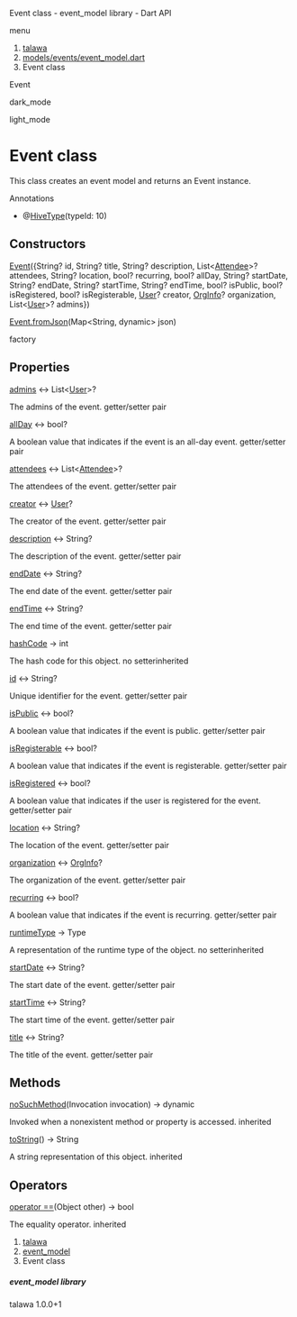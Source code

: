 




Event class - event\_model library - Dart API







menu

1. [talawa](../index.html)
2. [models/events/event\_model.dart](../models_events_event_model/models_events_event_model-library.html)
3. Event class

Event


dark\_mode

light\_mode




# Event class


This class creates an event model and returns an Event instance.


Annotations

* @[HiveType](https://pub.dev/documentation/hive/2.2.3/hive/HiveType-class.html)(typeId: 10)



## Constructors

[Event](../models_events_event_model/Event/Event.html)({String? id, String? title, String? description, List<[Attendee](../models_events_event_model/Attendee-class.html)>? attendees, String? location, bool? recurring, bool? allDay, String? startDate, String? endDate, String? startTime, String? endTime, bool? isPublic, bool? isRegistered, bool? isRegisterable, [User](../models_user_user_info/User-class.html)? creator, [OrgInfo](../models_organization_org_info/OrgInfo-class.html)? organization, List<[User](../models_user_user_info/User-class.html)>? admins})


[Event.fromJson](../models_events_event_model/Event/Event.fromJson.html)(Map<String, dynamic> json)

factory



## Properties

[admins](../models_events_event_model/Event/admins.html)
↔ List<[User](../models_user_user_info/User-class.html)>?

The admins of the event.
getter/setter pair

[allDay](../models_events_event_model/Event/allDay.html)
↔ bool?

A boolean value that indicates if the event is an all-day event.
getter/setter pair

[attendees](../models_events_event_model/Event/attendees.html)
↔ List<[Attendee](../models_events_event_model/Attendee-class.html)>?

The attendees of the event.
getter/setter pair

[creator](../models_events_event_model/Event/creator.html)
↔ [User](../models_user_user_info/User-class.html)?

The creator of the event.
getter/setter pair

[description](../models_events_event_model/Event/description.html)
↔ String?

The description of the event.
getter/setter pair

[endDate](../models_events_event_model/Event/endDate.html)
↔ String?

The end date of the event.
getter/setter pair

[endTime](../models_events_event_model/Event/endTime.html)
↔ String?

The end time of the event.
getter/setter pair

[hashCode](../models_events_event_model/Event/hashCode.html)
→ int

The hash code for this object.
no setterinherited

[id](../models_events_event_model/Event/id.html)
↔ String?

Unique identifier for the event.
getter/setter pair

[isPublic](../models_events_event_model/Event/isPublic.html)
↔ bool?

A boolean value that indicates if the event is public.
getter/setter pair

[isRegisterable](../models_events_event_model/Event/isRegisterable.html)
↔ bool?

A boolean value that indicates if the event is registerable.
getter/setter pair

[isRegistered](../models_events_event_model/Event/isRegistered.html)
↔ bool?

A boolean value that indicates if the user is registered for the event.
getter/setter pair

[location](../models_events_event_model/Event/location.html)
↔ String?

The location of the event.
getter/setter pair

[organization](../models_events_event_model/Event/organization.html)
↔ [OrgInfo](../models_organization_org_info/OrgInfo-class.html)?

The organization of the event.
getter/setter pair

[recurring](../models_events_event_model/Event/recurring.html)
↔ bool?

A boolean value that indicates if the event is recurring.
getter/setter pair

[runtimeType](../models_events_event_model/Event/runtimeType.html)
→ Type

A representation of the runtime type of the object.
no setterinherited

[startDate](../models_events_event_model/Event/startDate.html)
↔ String?

The start date of the event.
getter/setter pair

[startTime](../models_events_event_model/Event/startTime.html)
↔ String?

The start time of the event.
getter/setter pair

[title](../models_events_event_model/Event/title.html)
↔ String?

The title of the event.
getter/setter pair



## Methods

[noSuchMethod](../models_events_event_model/Event/noSuchMethod.html)(Invocation invocation)
→ dynamic


Invoked when a nonexistent method or property is accessed.
inherited

[toString](../models_events_event_model/Event/toString.html)()
→ String


A string representation of this object.
inherited



## Operators

[operator ==](../models_events_event_model/Event/operator_equals.html)(Object other)
→ bool


The equality operator.
inherited



 


1. [talawa](../index.html)
2. [event\_model](../models_events_event_model/models_events_event_model-library.html)
3. Event class

##### event\_model library





talawa
1.0.0+1






